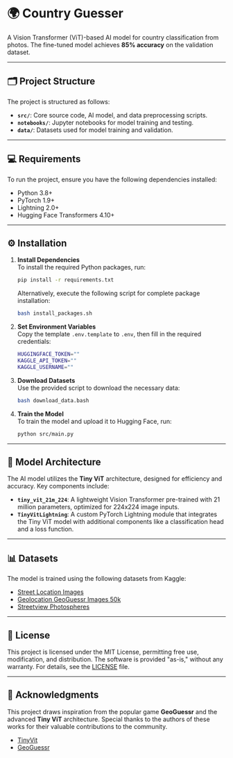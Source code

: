 
# 🌍 **Country Guesser**  
A Vision Transformer (ViT)-based AI model for country classification from photos. The fine-tuned model achieves **85% accuracy** on the validation dataset.

---

## 🗂️ **Project Structure**  
The project is structured as follows:

- **`src/`**: Core source code, AI model, and data preprocessing scripts.
- **`notebooks/`**: Jupyter notebooks for model training and testing.
- **`data/`**: Datasets used for model training and validation.

---

## 💻 **Requirements**  
To run the project, ensure you have the following dependencies installed:

- Python 3.8+
- PyTorch 1.9+
- Lightning 2.0+
- Hugging Face Transformers 4.10+

---

## ⚙️ **Installation**  

1. **Install Dependencies**  
   To install the required Python packages, run:

   ```bash
   pip install -r requirements.txt
   ```

   Alternatively, execute the following script for complete package installation:

   ```bash
   bash install_packages.sh
   ```

2. **Set Environment Variables**  
   Copy the template `.env.template` to `.env`, then fill in the required credentials:

   ```bash
   HUGGINGFACE_TOKEN=""
   KAGGLE_API_TOKEN=""
   KAGGLE_USERNAME=""
   ```

3. **Download Datasets**  
   Use the provided script to download the necessary data:

   ```bash
   bash download_data.bash
   ```

4. **Train the Model**  
   To train the model and upload it to Hugging Face, run:

   ```bash
   python src/main.py
   ```

---

## 🧠 **Model Architecture**  

The AI model utilizes the **Tiny ViT** architecture, designed for efficiency and accuracy. Key components include:

- **`tiny_vit_21m_224`**: A lightweight Vision Transformer pre-trained with 21 million parameters, optimized for 224x224 image inputs.
- **`TinyVitLightning`**: A custom PyTorch Lightning module that integrates the Tiny ViT model with additional components like a classification head and a loss function.

---

## 📊 **Datasets**  
The model is trained using the following datasets from Kaggle:

- [Street Location Images](https://www.kaggle.com/datasets/killusions/street-location-images)
- [Geolocation GeoGuessr Images 50k](https://www.kaggle.com/datasets/ubitquitin/geolocation-geoguessr-images-50k)
- [Streetview Photospheres](https://www.kaggle.com/datasets/nikitricky/streetview-photospheres/data)

---

## 📄 **License**

This project is licensed under the MIT License, permitting free use, modification, and distribution. The software is provided "as-is," without any warranty. For details, see the [LICENSE](./LICENSE) file.

---
## 🙏 **Acknowledgments**  
This project draws inspiration from the popular game **GeoGuessr** and the advanced **Tiny ViT** architecture. Special thanks to the authors of these works for their valuable contributions to the community.
 - [TinyVit](https://github.com/wkcn/TinyViT)
 - [GeoGuessr](https://www.geoguessr.com)
